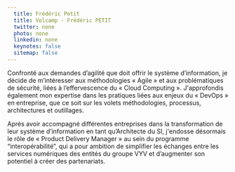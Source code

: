 ```yaml
---
  title: Frédéric Petit
  title: Volcamp - Frédéric PETIT
  twitter: none
  photo: none
  linkedin: none
  keynotes: false
  sitemap: false
---
```

Confronté aux demandes d’agilité que doit offrir le système d’information, je décide de m’intéresser aux méthodologies « Agile » et aux problématiques de sécurité, liées à l’effervescence du « Cloud Computing ». J'approfondis également mon expertise dans les pratiques liées aux enjeux du « DevOps » en entreprise, que ce soit sur les volets méthodologies, processus, architectures et outillages.

Après avoir accompagné différentes entreprises dans la transformation de leur système d’information en tant qu’Architecte du SI, j'endosse désormais le rôle de « Product Delivery Manager » au sein du programme “interopérabilité”, qui a pour ambition de simplifier les échanges entre les services numériques des entités du groupe VYV et d’augmenter son potentiel à créer des partenariats. 